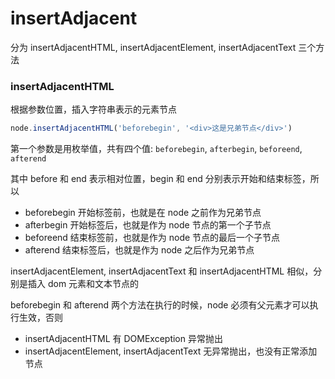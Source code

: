 # insertAdjacent

分为 insertAdjacentHTML, insertAdjacentElement, insertAdjacentText 三个方法

### insertAdjacentHTML
根据参数位置，插入字符串表示的元素节点
```js
node.insertAdjacentHTML('beforebegin', '<div>这是兄弟节点</div>')
```

第一个参数是用枚举值，共有四个值: `beforebegin`, `afterbegin`, `beforeend`, `afterend`

其中 before 和 end 表示相对位置，begin 和 end 分别表示开始和结束标签，所以
- beforebegin 开始标签前，也就是在 node 之前作为兄弟节点
- afterbegin 开始标签后，也就是作为 node 节点的第一个子节点
- beforeend 结束标签前，也就是作为 node 节点的最后一个子节点
- afterend 结束标签后，也就是作为 node 之后作为兄弟节点


insertAdjacentElement, insertAdjacentText 和 insertAdjacentHTML 相似，分别是插入 dom 元素和文本节点的

beforebegin 和 afterend 两个方法在执行的时候，node 必须有父元素才可以执行生效，否则
- insertAdjacentHTML 有 DOMException 异常抛出 
- insertAdjacentElement, insertAdjacentText 无异常抛出，也没有正常添加节点
